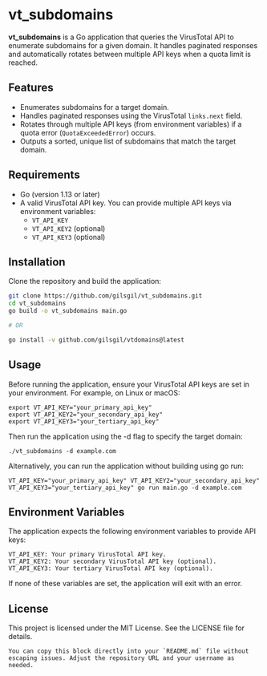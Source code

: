 # vt_subdomains

**vt_subdomains** is a Go application that queries the VirusTotal API to enumerate subdomains for a given domain. It handles paginated responses and automatically rotates between multiple API keys when a quota limit is reached.

## Features

- Enumerates subdomains for a target domain.
- Handles paginated responses using the VirusTotal `links.next` field.
- Rotates through multiple API keys (from environment variables) if a quota error (`QuotaExceededError`) occurs.
- Outputs a sorted, unique list of subdomains that match the target domain.

## Requirements

- Go (version 1.13 or later)
- A valid VirusTotal API key. You can provide multiple API keys via environment variables:
  - `VT_API_KEY`
  - `VT_API_KEY2` (optional)
  - `VT_API_KEY3` (optional)

## Installation

Clone the repository and build the application:

```bash
git clone https://github.com/gilsgil/vt_subdomains.git
cd vt_subdomains
go build -o vt_subdomains main.go

# OR

go install -v github.com/gilsgil/vtdomains@latest
```

## Usage 

Before running the application, ensure your VirusTotal API keys are set in your environment. For example, on Linux or macOS:

```
export VT_API_KEY="your_primary_api_key"
export VT_API_KEY2="your_secondary_api_key"
export VT_API_KEY3="your_tertiary_api_key"
```

Then run the application using the -d flag to specify the target domain:

```
./vt_subdomains -d example.com
```

Alternatively, you can run the application without building using go run:

```
VT_API_KEY="your_primary_api_key" VT_API_KEY2="your_secondary_api_key" VT_API_KEY3="your_tertiary_api_key" go run main.go -d example.com
```

## Environment Variables

The application expects the following environment variables to provide API keys:

```
VT_API_KEY: Your primary VirusTotal API key.
VT_API_KEY2: Your secondary VirusTotal API key (optional).
VT_API_KEY3: Your tertiary VirusTotal API key (optional).
```

If none of these variables are set, the application will exit with an error.

## License

This project is licensed under the MIT License. See the LICENSE file for details.

```
You can copy this block directly into your `README.md` file without escaping issues. Adjust the repository URL and your username as needed.
```